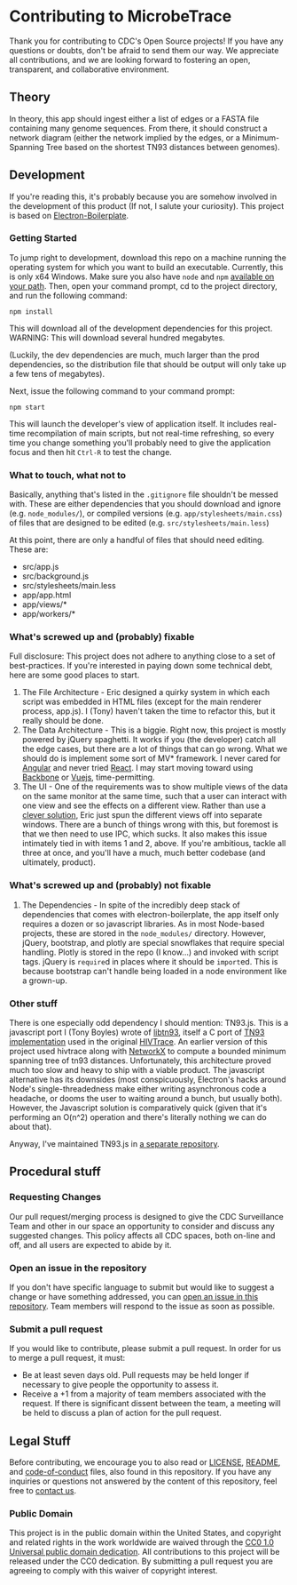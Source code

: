 # Contributing to MicrobeTrace

Thank you for contributing to CDC's Open Source projects! If you have any
questions or doubts, don't be afraid to send them our way. We appreciate all
contributions, and we are looking forward to fostering an open, transparent, and
collaborative environment.

## Theory

In theory, this app should ingest either a list of edges or a FASTA file containing many genome sequences. From there, it should construct a network diagram (either the network implied by the edges, or a Minimum-Spanning Tree based on the shortest TN93 distances between genomes).

## Development

If you're reading this, it's probably because you are somehow involved in the development of this product (If not, I salute your curiosity). This project is based on [Electron-Boilerplate](https://github.com/szwacz/electron-boilerplate).

### Getting Started

To jump right to development, download this repo on a machine running the
operating system for which you want to build an executable. Currently, this is
only x64 Windows. Make sure you also have `node` and `npm` [available on your path](http://stackoverflow.com/questions/37029089/how-to-install-nodejs-lts-on-windows-as-a-local-user-without-admin-rights).
Then, open your command prompt, cd to the project directory, and run the
following command:

    npm install

This will download all of the development dependencies for this project.
WARNING: This will download several hundred megabytes.

(Luckily, the dev dependencies are much, much larger than the prod
dependencies, so the distribution file that should be output will only take
up a few tens of megabytes).

Next, issue the following command to your command prompt:

    npm start

This will launch the developer's view of application itself. It includes
real-time recompilation of main scripts, but not real-time refreshing, so every
time you change something you'll probably need to give the application focus
and then hit `Ctrl-R` to test the change.

### What to touch, what not to

Basically, anything that's listed in the `.gitignore` file shouldn't be messed
with. These are either dependencies that you should download and ignore (e.g.
`node_modules/`), or compiled versions (e.g. `app/stylesheets/main.css`) of
files that are designed to be edited (e.g. `src/stylesheets/main.less`)

At this point, there are only a handful of files that should need editing.
These are:

* src/app.js
* src/background.js
* src/stylesheets/main.less
* app/app.html
* app/views/*
* app/workers/*

### What's screwed up and (probably) fixable

Full disclosure: This project does not adhere to anything close to a set of
best-practices. If you're interested in paying down some technical debt, here
are some good places to start.

1. The File Architecture - Eric designed a quirky system in which each script
was embedded in HTML files (except for the main renderer process, app.js). I
(Tony) haven't taken the time to refactor this, but it really should be done.
2. The Data Architecture - This is a biggie. Right now, this project is mostly
powered by jQuery spaghetti. It works if you (the developer) catch all the edge
cases, but there are a lot of things that can go wrong. What we should do is
implement some sort of MV* framework. I never cared for
[Angular](https://angularjs.org/) and never tried
[React](https://facebook.github.io/react/). I may start moving toward using
[Backbone](http://backbonejs.org/) or [Vuejs](https://vuejs.org/),
time-permitting.
3. The UI - One of the requirements was to show multiple views of the data on
the same monitor at the same time, such that a user can interact with one view
and see the effects on a different view. Rather than use a [clever
solution](http://costas-basdekis.github.io/Panes.js/), Eric just spun the
different views off into separate windows. There are a bunch of things wrong
with this, but foremost is that we then need to use IPC, which sucks. It also
makes this issue intimately tied in with items 1 and 2, above. If you're
ambitious, tackle all three at once, and you'll have a much, much better
codebase (and ultimately, product).

### What's screwed up and (probably) not fixable

1. The Dependencies - In spite of the incredibly deep stack of dependencies
that comes with electron-boilerplate, the app itself only requires a dozen or
so javascript libraries. As in most Node-based projects, these are stored in
the `node_modules/` directory. However, jQuery, bootstrap, and plotly are
special snowflakes that require special handling. Plotly is stored in the repo
(I know...) and invoked with script tags. jQuery is `require`d in places where
it should be `import`ed. This is because bootstrap can't handle being loaded in
a node environment like a grown-up.

### Other stuff

There is one especially odd dependency I should mention: TN93.js. This is a
javascript port I (Tony Boyles) wrote of
[libtn93](https://github.com/sdwfrost/libtn93), itself a C port of [TN93
implementation](https://github.com/veg/tn93) used in the original
[HIVTrace](https://github.com/veg/hivtrace). An earlier version of this project
used hivtrace along with [NetworkX](https://networkx.github.io/) to compute a
bounded minimum spanning tree of tn93 distances. Unfortunately, this
architecture proved much too slow and heavy to ship with a viable product. The
javascript alternative has its downsides (most conspicuously, Electron's hacks
around Node's single-threadedness make either writing asynchronous code a
headache, or dooms the user to waiting around a bunch, but usually both).
However, the Javascript solution is comparatively quick (given that it's
performing an O(n^2) operation and there's literally nothing we can do about
that).

Anyway, I've maintained TN93.js in [a separate repository](http://git.biotech.cdc.gov/nsp3/tn93.js).

## Procedural stuff

### Requesting Changes
Our pull request/merging process is designed to give the CDC Surveillance Team
and other in our space an opportunity to consider and discuss any suggested
changes. This policy affects all CDC spaces, both on-line and off, and all users
are expected to abide by it.

### Open an issue in the repository
If you don't have specific language to submit but would like to suggest a change
or have something addressed, you can [open an issue in this repository](http://github.com/cdcgov/MicrobeTrace/issues).
Team members will respond to the issue as soon as possible.

### Submit a pull request
If you would like to contribute, please submit a pull request. In order for us
to merge a pull request, it must:
* Be at least seven days old. Pull requests may be held longer if necessary
  to give people the opportunity to assess it.
* Receive a +1 from a majority of team members associated with the request.
  If there is significant dissent between the team, a meeting will be held to
  discuss a plan of action for the pull request.

## Legal Stuff
Before contributing, we encourage you to also read or [LICENSE](https://github.com/CDCgov/template/blob/master/LICENSE),
[README](https://github.com/CDCgov/template/blob/master/README.md), and
[code-of-conduct](https://github.com/CDCgov/template/blob/master/code-of-conduct.md)
files, also found in this repository. If you have any inquiries or questions not
answered by the content of this repository, feel free to [contact us](mailto:chiic@cdc.gov).

### Public Domain
This project is in the public domain within the United States, and copyright and
related rights in the work worldwide are waived through the [CC0 1.0 Universal public domain dedication](https://creativecommons.org/publicdomain/zero/1.0/).
All contributions to this project will be released under the CC0 dedication. By
submitting a pull request you are agreeing to comply with this waiver of
copyright interest.
